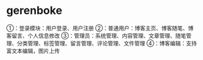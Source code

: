 # gerenboke
①：登录模块：用户登录、用户注册 ②：普通用户：博客主页、博客随笔、博客留言、个人信息修改 ③：管理员：系统管理、内容管理、文章管理、随笔管理、分类管理、标签管理、留言管理、评论管理、文件管理 ④：博客编辑：支持富文本编辑，图片上传
